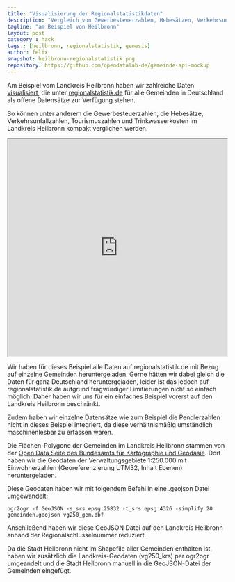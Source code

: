 ```yaml
---
title: "Visualisierung der Regionalstatistikdaten"
description: "Vergleich von Gewerbesteuerzahlen, Hebesätzen, Verkehrsunfallzahlen, Tourismuszahlen, Trinkwasserkosten und mehr am Beispiel vom Landkreis Heilbronn"
tagline: "am Beispiel von Heilbronn"
layout: post
category : hack
tags : [heilbronn, regionalstatistik, genesis]
author: felix
snapshot: heilbronn-regionalstatistik.png
repository: https://github.com/opendatalab-de/gemeinde-api-mockup
---
```


Am Beispiel vom Landkreis Heilbronn haben wir zahlreiche Daten [visualisiert](http://opendatalab.de/heilbronn-regionalstatistik), die unter [regionalstatistik.de](https://www.regionalstatistik.de/genesis/online/logon) für alle Gemeinden in Deutschland als offene Datensätze zur Verfügung stehen.

So können unter anderem die Gewerbesteuerzahlen, die Hebesätze, Verkehrsunfallzahlen, Tourismuszahlen und Trinkwasserkosten im Landkreis Heilbronn kompakt verglichen werden.

<iframe src="http://opendatalab.de/heilbronn-regionalstatistik" width="100%" height="500"> </iframe>

Wir haben für dieses Beispiel alle Daten auf regionalstatistik.de mit Bezug auf einzelne Gemeinden heruntergeladen.
Gerne hätten wir dabei gleich die Daten für ganz Deutschland heruntergeladen, leider ist das jedoch auf regionalstatistik.de aufgrund fragwürdiger Limitierungen nicht so einfach möglich.
Daher haben wir uns für ein einfaches Beispiel vorerst auf den Landkreis Heilbronn beschränkt.

Zudem haben wir einzelne Datensätze wie zum Beispiel die Pendlerzahlen nicht in dieses Beispiel integriert, da diese verhältnismäßig umständlich maschinenlesbar zu erfassen waren.

Die Flächen-Polygone der Gemeinden im Landkreis Heilbronn stammen von der [Open Data Seite des Bundesamts für Kartographie und Geodäsie](http://www.geodatenzentrum.de/geodaten/gdz_rahmen.gdz_div?gdz_spr=deu&gdz_akt_zeile=5&gdz_anz_zeile=0&gdz_unt_zeile=0&gdz_user_id=0). Dort haben wir die Geodaten der Verwaltungsgebiete 1:250.000 mit Einwohnerzahlen (Georeferenzierung UTM32, Inhalt Ebenen) heruntergeladen.

Diese Geodaten haben wir mit folgendem Befehl in eine .geojson Datei umgewandelt:

	ogr2ogr -f GeoJSON -s_srs epsg:25832 -t_srs epsg:4326 -simplify 20 gemeinden.geojson vg250_gem.dbf

Anschließend haben wir diese GeoJSON Datei auf den Landkreis Heilbronn anhand der Regionalschlüsselnummer reduziert.

Da die Stadt Heilbronn nicht im Shapefile aller Gemeinden enthalten ist, haben wir zusätzlich die Landkreis-Geodaten (vg250_krs) per ogr2ogr umgeandelt und die Stadt Heilbronn manuell in die GeoJSON-Datei der Gemeinden eingefügt. 
